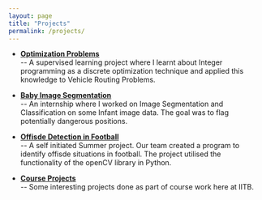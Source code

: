 ```yaml
---
layout: page
title: "Projects"
permalink: /projects/
---
```


- [**Optimization Problems**]({{site.baseurl}}/projects/VRPs) <br>
	-- A supervised learning project where I learnt about Integer programming as a discrete optimization technique and applied this knowledge to Vehicle Routing Problems.  

- [**Baby Image Segmentation**]({{site.baseurl}}/projects/baby-image) <br>
	-- An internship where I worked on Image Segmentation and Classification on some Infant image data. The goal was to flag potentially dangerous positions.

- [**Offisde Detection in Football**]({{site.baseurl}}/projects/ITSP) <br>
	-- A self initiated Summer project. Our team created a program to identify offisde situations in football. The project utilised the functionality of the openCV library in Python. 

- [**Course Projects**]({{site.baseurl}}/projects/course) <br>
	-- Some interesting projects done as part of course work here at IITB.